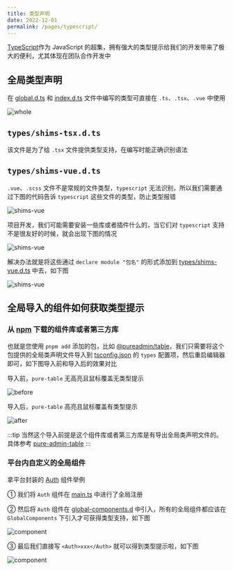 ```yaml
---
title: 类型声明
date: 2022-12-01
permalink: /pages/typescript/
---
```


[TypeScript](https://www.tslang.cn/docs/home.html)作为 JavaScript 的超集，拥有强大的类型提示给我们的开发带来了极大的便利，尤其体现在团队合作开发中

## 全局类型声明

在 [global.d.ts](https://gitee.com/yiming_chang/vue-pure-admin/blob/main/types/global.d.ts) 和 [index.d.ts](https://gitee.com/yiming_chang/vue-pure-admin/blob/main/types/index.d.ts) 文件中编写的类型可直接在 `.ts`、`.tsx`、`.vue` 中使用

![whole](~@alias/img/type/whole.jpg)

## `types/shims-tsx.d.ts`

该文件是为了给 `.tsx` 文件提供类型支持，在编写时能正确识别语法

## `types/shims-vue.d.ts`

`.vue`、`.scss` 文件不是常规的文件类型，`typescript` 无法识别，所以我们需要通过下图的代码告诉 `typescript` 这些文件的类型，防止类型报错

![shims-vue](~@alias/img/type/shims-vue1.jpg)

项目开发，我们可能需要安装一些库或者插件什么的，当它们对 `typescript` 支持不是很友好的时候，就会出现下图的情况

![shims-vue](~@alias/img/type/shims-vue2.jpg)

解决办法就是将这些通过 `declare module "包名"` 的形式添加到 [types/shims-vue.d.ts](https://gitee.com/yiming_chang/vue-pure-admin/blob/main/types/shims-vue.d.ts#L12-16) 中去，如下图

![shims-vue](~@alias/img/type/shims-vue3.jpg)

## 全局导入的组件如何获取类型提示

### 从 [npm](https://www.npmjs.com/) 下载的组件库或者第三方库

也就是您使用 `pnpm add` 添加的包，比如 [@pureadmin/table](https://github.com/xiaoxian521/pure-admin-table)，我们只需要将这个包提供的全局类声明文件导入到 [tsconfig.json](https://gitee.com/yiming_chang/vue-pure-admin/blob/main/tsconfig.json#L30) 的 `types` 配置项，然后重启编辑器即可，如下图导入前和导入后的效果对比

导入前，`pure-table` 无高亮且鼠标覆盖无类型提示

![before](~@alias/img/type/before.jpg)

导入后，`pure-table` 高亮且鼠标覆盖有类型提示

![after](~@alias/img/type/after.jpg)

:::tip
当然这个导入前提是这个组件库或者第三方库是有导出全局类声明文件的。具体参考 [pure-admin-table](https://github.com/xiaoxian521/pure-admin-table/blob/main/volar.d.ts)
:::

### 平台内自定义的全局组件

拿平台封装的 [Auth](https://gitee.com/yiming_chang/pure-admin-thin/tree/main/src/components/ReAuth) 组件举例

① 我们将 `Auth` 组件在 [main.ts](https://gitee.com/yiming_chang/pure-admin-thin/blob/main/src/main.ts#L42-L44) 中进行了全局注册

② 然后将 `Auth` 组件在 [global-components.d](https://gitee.com/yiming_chang/pure-admin-thin/blob/main/types/global-components.d.ts#L9) 中引入，所有的全局组件都应该在 `GlobalComponents` 下引入才可获得类型支持，如下图

![component](~@alias/img/type/com1.jpg)

③ 最后我们直接写 `<Auth>xxx</Auth>` 就可以得到类型提示啦，如下图

![component](~@alias/img/type/com2.jpg)

